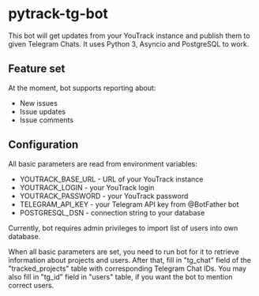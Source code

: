 # pytrack-tg-bot

This bot will get updates from your YouTrack instance and publish them to given
Telegram Chats. It uses Python 3, Asyncio and PostgreSQL to work.

## Feature set

At the moment, bot supports reporting about:
* New issues
* Issue updates
* Issue comments

## Configuration

All basic parameters are read from environment variables:

* YOUTRACK_BASE_URL - URL of your YouTrack instance
* YOUTRACK_LOGIN - your YouTrack login
* YOUTRACK_PASSWORD - your YouTrack password
* TELEGRAM_API_KEY - your Telegram API key from @BotFather bot
* POSTGRESQL_DSN - connection string to your database

Currently, bot requires admin privileges to import list of users into own
database.

When all basic parameters are set, you need to run bot for it to retrieve
information about projects and users. After that, fill in "tg_chat" field
of the "tracked_projects" table with corresponding Telegram Chat IDs.
You may also fill in "tg_id" field in "users" table, if you want the bot to
mention correct users.
